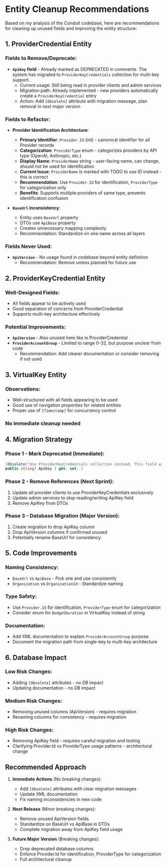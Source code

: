 # Entity Cleanup Recommendations

Based on my analysis of the Conduit codebase, here are recommendations for cleaning up unused fields and improving the entity structure:

## 1. ProviderCredential Entity

### Fields to Remove/Deprecate:
- **`ApiKey` field** - Already marked as DEPRECATED in comments. The system has migrated to `ProviderKeyCredentials` collection for multi-key support.
  - Current usage: Still being read in provider clients and admin services
  - Migration path: Already implemented - new providers automatically create a `ProviderKeyCredential` entry
  - Action: Add `[Obsolete]` attribute with migration message, plan removal in next major version

### Fields to Refactor:
- **Provider Identification Architecture**:
  - **Primary Identifier**: `Provider.Id` (int) - canonical identifier for all Provider records
  - **Categorization**: `ProviderType` enum - categorizes providers by API type (OpenAI, Anthropic, etc.)
  - **Display Name**: `ProviderName` string - user-facing name, can change, should not be used for identification
  - **Current Issue**: `ProviderName` is marked with TODO to use ID instead - this is correct
  - **Recommendation**: Use `Provider.Id` for identification, `ProviderType` for categorization only
  - **Benefits**: Supports multiple providers of same type, prevents identification confusion

- **`BaseUrl` inconsistency**:
  - Entity uses `BaseUrl` property
  - DTOs use `ApiBase` property
  - Creates unnecessary mapping complexity
  - Recommendation: Standardize on one name across all layers

### Fields Never Used:
- **`ApiVersion`** - No usage found in codebase beyond entity definition
  - Recommendation: Remove unless planned for future use

## 2. ProviderKeyCredential Entity

### Well-Designed Fields:
- All fields appear to be actively used
- Good separation of concerns from ProviderCredential
- Supports multi-key architecture effectively

### Potential Improvements:
- **`ApiVersion`** - Also unused here like in ProviderCredential
- **`ProviderAccountGroup`** - Limited to range 0-32, but purpose unclear from code
  - Recommendation: Add clearer documentation or consider removing if not used

## 3. VirtualKey Entity

### Observations:
- Well-structured with all fields appearing to be used
- Good use of navigation properties for related entities
- Proper use of `[Timestamp]` for concurrency control

### No immediate cleanup needed

## 4. Migration Strategy

### Phase 1 - Mark Deprecated (Immediate):
```csharp
[Obsolete("Use ProviderKeyCredentials collection instead. This field will be removed in v2.0")]
public string? ApiKey { get; set; }
```

### Phase 2 - Remove References (Next Sprint):
1. Update all provider clients to use ProviderKeyCredentials exclusively
2. Update admin services to stop reading/writing ApiKey field
3. Remove ApiKey from DTOs

### Phase 3 - Database Migration (Major Version):
1. Create migration to drop ApiKey column
2. Drop ApiVersion columns if confirmed unused
3. Potentially rename BaseUrl for consistency

## 5. Code Improvements

### Naming Consistency:
- `BaseUrl` vs `ApiBase` - Pick one and use consistently
- `Organization` vs `OrganizationId` - Standardize naming

### Type Safety:
- Use `Provider.Id` for identification, `ProviderType` enum for categorization
- Consider enum for `BudgetDuration` in VirtualKey instead of string

### Documentation:
- Add XML documentation to explain `ProviderAccountGroup` purpose
- Document the migration path from single-key to multi-key architecture

## 6. Database Impact

### Low Risk Changes:
- Adding `[Obsolete]` attributes - no DB impact
- Updating documentation - no DB impact

### Medium Risk Changes:
- Removing unused columns (ApiVersion) - requires migration
- Renaming columns for consistency - requires migration

### High Risk Changes:
- Removing ApiKey field - requires careful migration and testing
- Clarifying Provider.Id vs ProviderType usage patterns - architectural change

## Recommended Approach

1. **Immediate Actions** (No breaking changes):
   - Add `[Obsolete]` attributes with clear migration messages
   - Update XML documentation
   - Fix naming inconsistencies in new code

2. **Next Release** (Minor breaking changes):
   - Remove unused ApiVersion fields
   - Standardize on BaseUrl vs ApiBase in DTOs
   - Complete migration away from ApiKey field usage

3. **Future Major Version** (Breaking changes):
   - Drop deprecated database columns
   - Enforce Provider.Id for identification, ProviderType for categorization
   - Full architectural cleanup